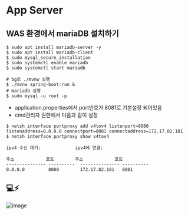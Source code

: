 # App Server
## WAS 환경에서 mariaDB 설치하기
```
$ sudo apt install mariadb-server -y
$ sudo apt install mariadb-client
$ sudo mysql_secure_installation
$ sudo systemctl enable mariadb
$ sudo systemctl start mariadb
```
```
# bg로 ./mvnw 실행
$ ./mvnw spring-boot:run &
# mariadb 실행
$ sudo mysql -u root -p
```
- application.properties에서 port번호가 8081로 기본설정 되어있음
- cmd관리자 권한에서 다음과 같이 설정
```
$ netsh interface portproxy add v4tov4 listenport=8080 listenaddress=0.0.0.0 connectport=8081 connectaddress=172.17.82.181
$ netsh interface portproxy show v4tov4

ipv4 수신 대기:             ipv4에 연결:

주소            포트        주소            포트
--------------- ----------  --------------- ----------
0.0.0.0         8080        172.17.82.181   8081

```



## 💻⚡
![image](https://github.com/miniproject4-team4/SPRING-BOOT-APP-SERVER/assets/148880521/03f33863-9628-4dec-adf3-353c0dfd24b4)


